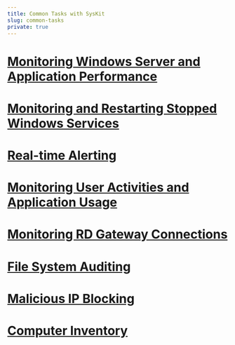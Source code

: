 ```yaml
---
title: Common Tasks with SysKit
slug: common-tasks
private: true
---
```


# [Monitoring Windows Server and Application Performance](monitoring-windows-server-and-application-performance.md)
# [Monitoring and Restarting Stopped Windows Services](monitoring-and-restarting-stopped-windows-services.md)
# [Real-time Alerting](real-time-alerting.md)
# [Monitoring User Activities and Application Usage](monitoring-user-activities-and-application-usage.md)
# [Monitoring RD Gateway Connections](monitoring-rd-gateway-connections.md)
# [File System Auditing](file-system-auditing.md)
# [Malicious IP Blocking](malicious-ip-blocking.md)
# [Computer Inventory](computer-inventory.md)